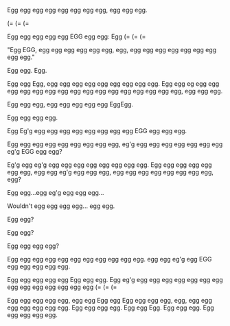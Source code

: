 Egg egg egg egg egg egg egg egg, egg egg egg.

(= (= (=

Egg egg egg egg egg EGG egg egg: Egg (= (= (=

"Egg EGG, egg egg egg egg egg egg, egg, egg egg egg egg egg egg egg egg egg."

Egg egg. Egg.

Egg egg Egg, egg egg egg egg egg egg egg egg egg. Egg egg eg egg egg egg egg egg egg egg egg egg egg egg egg egg egg egg egg, egg egg egg. 

Egg egg egg, egg egg egg egg egg EggEgg. 

Egg egg egg egg.

Egg Eg'g egg egg egg egg egg egg egg egg EGG egg egg egg.

Egg egg egg egg egg egg egg egg egg, eg'g egg egg egg egg egg egg egg eg'g EGG egg egg?

Eg'g egg eg'g egg egg egg egg egg egg egg egg. Egg egg egg egg egg egg egg, egg egg eg'g egg egg egg, egg egg egg egg egg egg egg egg, egg?

Egg egg...egg eg'g egg egg egg...

Wouldn't egg egg egg egg... egg egg.

Egg egg?

Egg egg?

Egg egg egg egg?

Egg egg egg egg egg egg egg egg egg egg egg. egg egg eg'g egg EGG egg egg egg egg egg. 

Egg egg egg egg egg Egg egg egg. Egg eg'g egg egg egg egg egg egg egg egg egg egg egg egg egg egg (= (= (=

Egg egg egg egg egg, egg egg Egg egg Egg egg egg egg, egg, egg egg egg egg egg egg egg. Egg egg egg egg. Egg egg Egg.  Egg egg egg. Egg egg egg egg egg.
